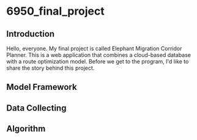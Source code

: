 # 6950_final_project
## Introduction
Hello, everyone. My final project is called Elephant Migration Corridor Planner. This is a web application that combines a cloud-based database with a route optimization model. Before we get to the program, I'd like to share the story behind this project.
## Model Framework

## Data Collecting

## Algorithm
